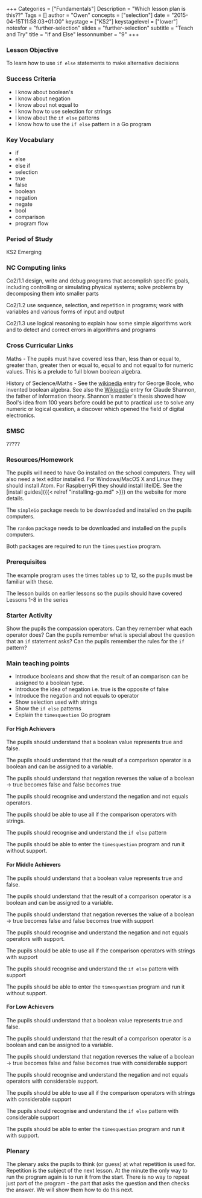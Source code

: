 +++
Categories = ["Fundamentals"]
Description = "Which lesson plan is this??"
Tags = []
author = "Owen"
concepts = ["selection"]
date = "2015-04-15T11:58:03+01:00"
keystage = ["KS2"]
keystagelevel = ["lower"]
notesfor = "further-selection"
slides = "further-selection"
subtitle = "Teach and Try"
title = "If and Else"
lessonnumber = "9"
+++
### Lesson Objective

To learn how to use `if else` statements to make alternative decisions

### Success Criteria

* I know about boolean's
* I know about negation
* I know about not equal to
* I know how to use selection for strings
* I know about the `if else` patterns
* I know how to use the `if else` pattern in a Go program

### Key Vocabulary

* if
* else
* else if
* selection
* true
* false
* boolean
* negation
* negate
* bool
* comparison
* program flow

### Period of Study

KS2 Emerging

### NC Computing links

Co2/1.1    design, write and debug programs that accomplish specific goals,
including controlling or simulating physical systems; solve problems by
decomposing them into smaller parts

Co2/1.2    use sequence, selection, and repetition in programs; work with
variables and various forms of input and output

Co2/1.3    use logical reasoning to explain how some simple algorithms work and
to detect and correct errors in algorithms and programs

### Cross Curricular Links

Maths - The pupils must have covered less than, less than or equal to,
greater than, greater then or equal to, equal to and not equal to for
numeric values. This is a prelude to full blown boolean algebra.

History of Secience/Maths - See the
[wikipedia](http://en.wikipedia.org/wiki/George_Boole) entry for George
Boole, who invented boolean algebra. See also the [Wikipedia](http://en.wikipedia.org/wiki/Claude_Shannon) entry for
Claude Shannon, the father of information theory. Shannon's master's
thesis showed how Bool's idea from 100 years before could be put to
practical use to solve any numeric or logical question, a discover which
opened the field of digital electronics.

### SMSC

?????

### Resources/Homework

The pupils will need to have Go installed on the school computers. They will
also need a text editor installed. For Windows/MacOS X and Linux they should
install Atom. For RaspberryPi they should install liteIDE. See the
[install guides]({{< relref "installing-go.md" >}}) on the website for more
details.

The `simpleio` package needs to be downloaded and installed on the pupils
computers.

The `random` package needs to be downloaded and installed on the pupils computers.

Both packages are required to run the `timesquestion` program.

### Prerequisites

The example program uses the times tables up to 12, so the pupils
must be familiar with these.

The lesson builds on earlier lessons so the pupils should have
covered Lessons 1-8 in the series

### Starter Activity
Show the pupils the compassion operators. Can they remember what
each operator does?
Can the pupils remember what is special about the question that an
`if` statement asks?
Can the pupils remember the rules for the `if` pattern?

### Main teaching points

* Introduce booleans and show that the result of an comparison can be
assigned to a boolean type.
* Introduce the idea of negation i.e. true is the opposite of false
* Introduce the negation and not equals to operator
* Show selection used with strings
* Show the `if else` patterns
* Explain the `timesquestion` Go program

#### For High Achievers
The pupils should understand that a boolean value represents
true and false.

The pupils should understand that the result of a comparison operator
is a boolean and can be assigned to a variable.

The pupils should understand that negation reverses the value
of a boolean -> true becomes false and false becomes true

The pupils should recognise and understand the negation and not
equals operators.

The pupils should be able to use all if the comparison operators with
strings.

The pupils should recognise and understand the `if else` pattern

The pupils should be able to enter the `timesquestion` program and
run it without support.

#### For Middle Achievers
The pupils should understand that a boolean value represents
true and false.

The pupils should understand that the result of a comparison operator
is a boolean and can be assigned to a variable.

The pupils should understand that negation reverses the value
of a boolean -> true becomes false and false becomes true with support

The pupils should recognise and understand the negation and not
equals operators with support.

The pupils should be able to use all if the comparison operators with
strings with support

The pupils should recognise and understand the `if else` pattern with support

The pupils should be able to enter the `timesquestion` program and
run it without support.

#### For Low Achievers
The pupils should understand that a boolean value represents
true and false.

The pupils should understand that the result of a comparison operator
is a boolean and can be assigned to a variable.

The pupils should understand that negation reverses the value
of a boolean -> true becomes false and false becomes true with considerable support

The pupils should recognise and understand the negation and not
equals operators with considerable support.

The pupils should be able to use all if the comparison operators with
strings with considerable support

The pupils should recognise and understand the `if else` pattern with considerable
support

The pupils should be able to enter the `timesquestion` program and
run it with support.

### Plenary
The plenary asks the pupils to think (or guess) at what repetition is used for.
Repetition is the subject of the next lesson.
At the minute the only way to run the program again is to run it from the start.
There is no way to repeat just part of the program - the part that asks the
question and then checks the answer. We will show them how to do this next.
